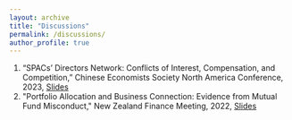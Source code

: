 ```yaml
---
layout: archive
title: "Discussions"
permalink: /discussions/
author_profile: true
---
```


1. “SPACs’ Directors Network: Conflicts of Interest, Compensation, and Competition,” Chinese Economists Society North America Conference, 2023, [Slides](https://www.dropbox.com/s/olfeg1m6ycfn4w3/CES_2023.pdf?dl=0)
1. "Portfolio Allocation and Business Connection: Evidence from Mutual Fund Misconduct," New Zealand Finance Meeting, 2022, [Slides](https://www.dropbox.com/s/kn5r4tvuo55vnk5/NZFM_2022.pdf?dl=0)
